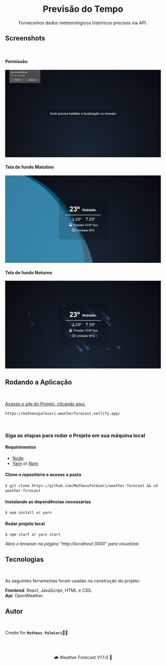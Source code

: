 <h1 align="center">Previsão do Tempo</h1>

<p align="center">Fornecemos dados meteorológicos históricos precisos via API.</p>

## Screenshots

<br />

#### Permissão

<img src="src/assets/permission.png" width="720px">

<br />

#### Tela de fundo Matutino

<img src="src/assets/morning.png" width="720px">

<br />

#### Tela de fundo Noturno

<img src="src/assets/nocturnal.png" width="720px">

## Rodando a Aplicação

<br id="rodando-a-aplicação" />

<a href="https://matheuspalmieri-weatherforecast.netlify.app/" target="_blank">Acesso o site do Projeto, clicando aqui.</a>

```
https://matheuspalmieri-weatherforecast.netlify.app/
```

<br />

### Siga as etapas para rodar o Projeto em sua máquina local

#### Requirimentos

- [Node](https://nodejs.org/en/)
- [Yarn](https://classic.yarnpkg.com/lang/en/) or [Npm](https://www.npmjs.com/)

#### Clone o repositório e acesse a pasta

```
$ git clone https://github.com/MatheusPalmieri/weather-forecast && cd weather-forecast
```

#### Instalando as dependências necessárias

```
$ npm install or yarn
```

#### Rodar projeto local

```
$ npm start or yarn start
```

<i>Abra o browser na página "http://localhost:3000" para visualizar.</i>

## Tecnologias

<br />

As seguintes ferramentas foram usadas na construção do projeto:

**Frontend**: React, JavaScript, HTML e CSS.
<br />
**Api**: OpenWeather.

## Autor

<br />

Create for <b>`Matheus Palmieri`</b>👨‍💻

<br />
<br />

<p align="center">🌧️ Weather Forecast V1.1.0 🚀</p>
